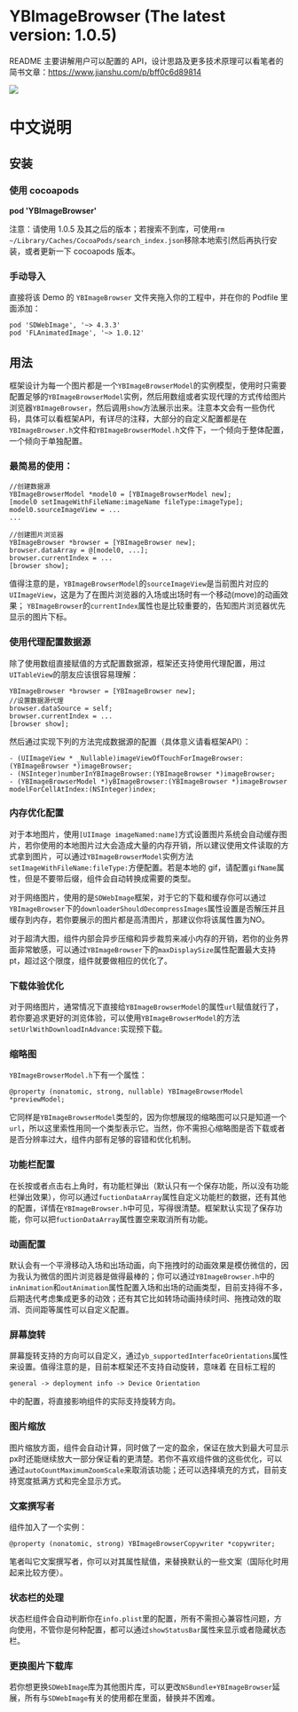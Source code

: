 # YBImageBrowser (The latest version: 1.0.5)

README 主要讲解用户可以配置的 API，设计思路及更多技术原理可以看笔者的简书文章：https://www.jianshu.com/p/bff0c6d89814

<img src="https://github.com/indulgeIn/YBImageBrowser/blob/master/OtherDocuments/YBImageBrowserShowGif.gif">



# 中文说明




## 安装

### 使用 cocoapods

**pod 'YBImageBrowser'**    

注意：请使用 1.0.5 及其之后的版本；若搜索不到库，可使用`rm ~/Library/Caches/CocoaPods/search_index.json`移除本地索引然后再执行安装，或者更新一下 cocoapods 版本。

### 手动导入

直接将该 Demo 的 `YBImageBrowser` 文件夹拖入你的工程中，并在你的 Podfile 里面添加：
<pre><code>pod 'SDWebImage', '~> 4.3.3'
pod 'FLAnimatedImage', '~> 1.0.12'
</code></pre>



## 用法

框架设计为每一个图片都是一个`YBImageBrowserModel`的实例模型，使用时只需要配置足够的`YBImageBrowserModel`实例，然后用数组或者实现代理的方式传给图片浏览器`YBImageBrowser`，然后调用`show`方法展示出来。注意本文会有一些伪代码，具体可以看框架API，有详尽的注释，大部分的自定义配置都是在`YBImageBrowser.h`文件和`YBImageBrowserModel.h`文件下，一个倾向于整体配置，一个倾向于单独配置。

### 最简易的使用：
<pre><code>//创建数据源
YBImageBrowserModel *model0 = [YBImageBrowserModel new];
[model0 setImageWithFileName:imageName fileType:imageType];
model0.sourceImageView = ...
...

//创建图片浏览器
YBImageBrowser *browser = [YBImageBrowser new];
browser.dataArray = @[model0, ...];
browser.currentIndex = ...
[browser show];
</code></pre>

值得注意的是，`YBImageBrowserModel`的`sourceImageView`是当前图片对应的`UIImageView`，这是为了在图片浏览器的入场或出场时有一个移动(move)的动画效果；
`YBImageBrowser`的`currentIndex`属性也是比较重要的，告知图片浏览器优先显示的图片下标。

### 使用代理配置数据源

除了使用数组直接赋值的方式配置数据源，框架还支持使用代理配置，用过`UITableView`的朋友应该很容易理解：

<pre><code>YBImageBrowser *browser = [YBImageBrowser new];
//设置数据源代理
browser.dataSource = self;
browser.currentIndex = ...
[browser show];
</code></pre>

然后通过实现下列的方法完成数据源的配置（具体意义请看框架API）：

<pre><code>- (UIImageView * _Nullable)imageViewOfTouchForImageBrowser:(YBImageBrowser *)imageBrowser;
- (NSInteger)numberInYBImageBrowser:(YBImageBrowser *)imageBrowser;
- (YBImageBrowserModel *)yBImageBrowser:(YBImageBrowser *)imageBrowser modelForCellAtIndex:(NSInteger)index;
</code></pre>

### 内存优化配置

对于本地图片，使用`[UIImage imageNamed:name]`方式设置图片系统会自动缓存图片，若你使用的本地图片过大会造成大量的内存开销，所以建议使用文件读取的方式拿到图片，可以通过`YBImageBrowserModel`实例方法`setImageWithFileName:fileType:`方便配置。若是本地的 gif，请配置`gifName`属性，但是不要带后缀，组件会自动转换成需要的类型。

对于网络图片，使用的是`SDWebImage`框架，对于它的下载和缓存你可以通过`YBImageBrowser`下的`downloaderShouldDecompressImages`属性设置是否解压并且缓存到内存，若你要展示的图片都是高清图片，那建议你将该属性置为NO。

对于超清大图，组件内部会异步压缩和异步裁剪来减小内存的开销，若你的业务界面非常敏感，可以通过`YBImageBrowser`下的`maxDisplaySize`属性配置最大支持pt，超过这个限度，组件就要做相应的优化了。

### 下载体验优化

对于网络图片，通常情况下直接给`YBImageBrowserModel`的属性`url`赋值就行了，若你要追求更好的浏览体验，可以使用`YBImageBrowserModel`的方法`setUrlWithDownloadInAdvance:`实现预下载。

### 缩略图

`YBImageBrowserModel.h`下有一个属性：

`@property (nonatomic, strong, nullable) YBImageBrowserModel *previewModel;`

它同样是`YBImageBrowserModel`类型的，因为你想展现的缩略图可以只是知道一个`url`，所以这里索性用同一个类型表示它。当然，你不需担心缩略图是否下载或者是否分辨率过大，组件内部有足够的容错和优化机制。

### 功能栏配置

在长按或者点击右上角时，有功能栏弹出（默认只有一个保存功能，所以没有功能栏弹出效果），你可以通过`fuctionDataArray`属性自定义功能栏的数据，还有其他的配置，详情在`YBImageBrowser.h`中可见，写得很清楚。框架默认实现了保存功能，你可以把`fuctionDataArray`属性置空来取消所有功能。

### 动画配置

默认会有一个平滑移动入场和出场动画，向下拖拽时的动画效果是模仿微信的，因为我认为微信的图片浏览器是做得最棒的；你可以通过`YBImageBrowser.h`中的`inAnimation`和`outAnimation`属性配置入场和出场的动画类型，目前支持得不多，后期迭代考虑集成更多的动效；还有其它比如转场动画持续时间、拖拽动效的取消、页间距等属性可以自定义配置。

### 屏幕旋转

屏幕旋转支持的方向可以自定义，通过`yb_supportedInterfaceOrientations`属性来设置。值得注意的是，目前本框架还不支持自动旋转，意味着
在目标工程的

`general -> deployment info -> Device Orientation`

中的配置，将直接影响组件的实际支持旋转方向。

### 图片缩放

图片缩放方面，组件会自动计算，同时做了一定的盈余，保证在放大到最大可显示px时还能继续放大一部分保证看的更清楚。若你不喜欢组件做的这些优化，可以通过`autoCountMaximumZoomScale`来取消该功能；还可以选择填充的方式，目前支持宽度抵满方式和完全显示方式。

### 文案撰写者

组件加入了一个实例：

`@property (nonatomic, strong) YBImageBrowserCopywriter *copywriter;`

笔者叫它文案撰写者，你可以对其属性赋值，来替换默认的一些文案（国际化时用起来比较方便）。

### 状态栏的处理

状态栏组件会自动判断你在`info.plist`里的配置，所有不需担心兼容性问题，方向使用，不管你是何种配置，都可以通过`showStatusBar`属性来显示或者隐藏状态栏。

### 更换图片下载库

若你想更换`SDWebImage`库为其他图片库，可以更改`NSBundle+YBImageBrowser`延展，所有与`SDWebImage`有关的使用都在里面，替换并不困难。



